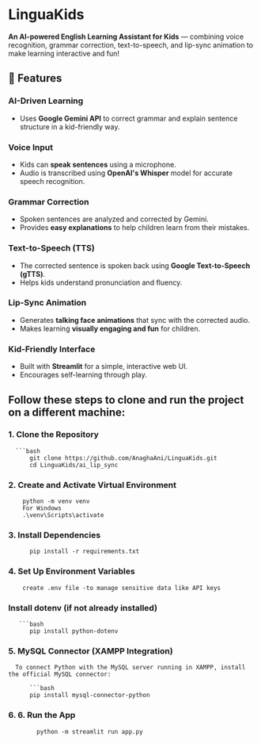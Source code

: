 # LinguaKids 

**An AI-powered English Learning Assistant for Kids** — combining voice recognition, grammar correction, text-to-speech, and lip-sync animation to make learning interactive and fun!
  

 ## 🌟 Features

  ###  AI-Driven Learning
  - Uses **Google Gemini API** to correct grammar and explain sentence structure in a kid-friendly way.
  
  ### Voice Input
  - Kids can **speak sentences** using a microphone.
  - Audio is transcribed using **OpenAI's Whisper** model for accurate speech recognition.
  
  ### Grammar Correction
  - Spoken sentences are analyzed and corrected by Gemini.
  - Provides **easy explanations** to help children learn from their mistakes.
  
  ### Text-to-Speech (TTS)
  - The corrected sentence is spoken back using **Google Text-to-Speech (gTTS)**.
  - Helps kids understand pronunciation and fluency.
  
  ### Lip-Sync Animation
  - Generates **talking face animations** that sync with the corrected audio.
  - Makes learning **visually engaging and fun** for children.

  ###  Kid-Friendly Interface
- Built with **Streamlit** for a simple, interactive web UI.
- Encourages self-learning through play.

## Follow these steps to clone and run the project on a different machine:
  ### 1. Clone the Repository
      ```bash
          git clone https://github.com/AnaghaAni/LinguaKids.git
          cd LinguaKids/ai_lip_sync

  ### 2. Create and Activate Virtual Environment
         
        python -m venv venv
        For Windows
        .\venv\Scripts\activate

  ### 3. Install Dependencies
          pip install -r requirements.txt

  ### 4. Set Up Environment Variables

        create .env file -to manage sensitive data like API keys
   ### Install dotenv (if not already installed)

       ```bash
          pip install python-dotenv

  ### 5. MySQL Connector (XAMPP Integration)

      To connect Python with the MySQL server running in XAMPP, install the official MySQL connector:
      
          ```bash
          pip install mysql-connector-python

  ### 6.  6. Run the App
            python -m streamlit run app.py



          
